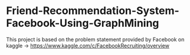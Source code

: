 # Friend-Recommendation-System-Facebook-Using-GraphMining
This project is based on the problem statement provided by Facebook on kaggle -> https://www.kaggle.com/c/FacebookRecruiting/overview
